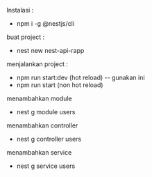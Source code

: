 Instalasi :
- npm i -g @nestjs/cli

buat project :
- nest new nest-api-rapp

menjalankan project :
- npm run start:dev (hot reload) -- gunakan ini
- npm run start (non hot reload)

menambahkan module
- nest g module users

menambahkan controller
- nest g controller users

menambahkan service
- nest g service users

<!-- instalasi prisma :
- npm install prisma --save-dev

tools untuk development :
- npm i @prisma/client

membuat skema file prisma :
- npx prisma init -->